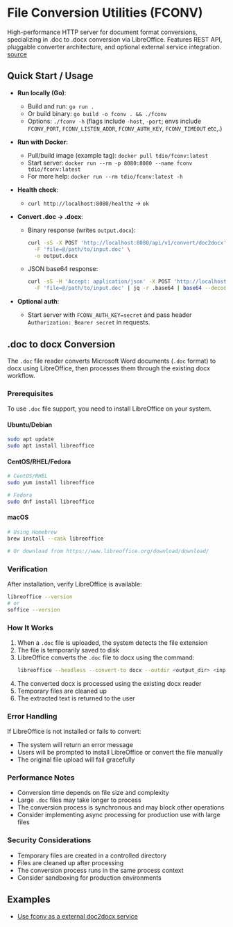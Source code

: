 # File Conversion Utilities (FCONV)

High-performance HTTP server for document format conversions, specializing in .doc to .docx conversion via LibreOffice. Features REST API, pluggable converter architecture, and optional external service integration. [source](https://github.com/allex/fconv)

## Quick Start / Usage

- **Run locally (Go)**:
  - Build and run: `go run .`
  - Or build binary: `go build -o fconv . && ./fconv`
  - Options: `./fconv -h` (flags include `-host`, `-port`; envs include `FCONV_PORT`, `FCONV_LISTEN_ADDR`, `FCONV_AUTH_KEY`, `FCONV_TIMEOUT` etc,.)

- **Run with Docker**:
  - Pull/build image (example tag): `docker pull tdio/fconv:latest`
  - Start server: `docker run --rm -p 8080:8080 --name fconv tdio/fconv:latest`
  - For more help: `docker run --rm tdio/fconv:latest -h`

- **Health check**:
  - `curl http://localhost:8080/healthz` → `ok`

- **Convert .doc → .docx**:
  - Binary response (writes `output.docx`):
    ```bash
    curl -sS -X POST 'http://localhost:8080/api/v1/convert/doc2docx' \
      -F 'file=@/path/to/input.doc' \
      -o output.docx
    ```
  - JSON base64 response:
    ```bash
    curl -sS -H 'Accept: application/json' -X POST 'http://localhost:8080/api/v1/convert/doc2docx' \
      -F 'file=@/path/to/input.doc' | jq -r .base64 | base64 --decode > output.docx
    ```

- **Optional auth**:
  - Start server with `FCONV_AUTH_KEY=secret` and pass header `Authorization: Bearer secret` in requests.

## .doc to docx Conversion

The `.doc` file reader converts Microsoft Word documents (`.doc` format) to docx using LibreOffice, then processes them through the existing docx workflow.

### Prerequisites

To use `.doc` file support, you need to install LibreOffice on your system.

#### Ubuntu/Debian
```bash
sudo apt update
sudo apt install libreoffice
```

#### CentOS/RHEL/Fedora
```bash
# CentOS/RHEL
sudo yum install libreoffice

# Fedora
sudo dnf install libreoffice
```

#### macOS
```bash
# Using Homebrew
brew install --cask libreoffice

# Or download from https://www.libreoffice.org/download/download/
```

### Verification

After installation, verify LibreOffice is available:
```bash
libreoffice --version
# or
soffice --version
```

### How It Works

1. When a `.doc` file is uploaded, the system detects the file extension
2. The file is temporarily saved to disk
3. LibreOffice converts the `.doc` file to docx using the command:
   ```bash
   libreoffice --headless --convert-to docx --outdir <output_dir> <input_file>
   ```
4. The converted docx is processed using the existing docx reader
5. Temporary files are cleaned up
6. The extracted text is returned to the user

### Error Handling

If LibreOffice is not installed or fails to convert:
- The system will return an error message
- Users will be prompted to install LibreOffice or convert the file manually
- The original file upload will fail gracefully

### Performance Notes

- Conversion time depends on file size and complexity
- Large `.doc` files may take longer to process
- The conversion process is synchronous and may block other operations
- Consider implementing async processing for production use with large files

### Security Considerations

- Temporary files are created in a controlled directory
- Files are cleaned up after processing
- The conversion process runs in the same process context
- Consider sandboxing for production environments 

## Examples

- [Use fconv as a external doc2docx service](./examples/fastgpt_custom_doc2docx.md)
